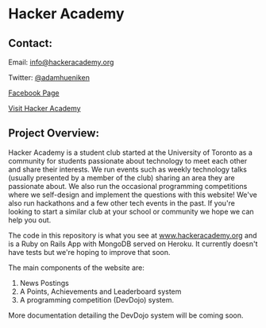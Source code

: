 Hacker Academy
==============
Contact:
--------

Email: info@hackeracademy.org

Twitter: [@adamhueniken](www.twitter.com/adamhueniken)

[Facebook Page](https://www.facebook.com/pages/Hacker-Academy/233826676647237)

[Visit Hacker Academy](www.hackeracademy.org)

Project Overview:
-----------------

Hacker Academy is a student club started at the University of Toronto as a community for students passionate about technology to meet each other and share their interests. We run events such as weekly technology talks (usually presented by a member of the club) sharing an area they are passionate about. We also run the occasional programming competitions where we self-design and implement the questions with this website! We've also run hackathons and a few other tech events in the past. If you're looking to start a similar club at your school or community we hope we can help you out. 

The code in this repository is what you see at www.hackeracademy.org and is a Ruby on Rails App with MongoDB served on Heroku. It currently doesn't have tests but we're hoping to improve that soon. 

The main components of the website are: 

1. News Postings
2. A Points, Achievements and Leaderboard system
3. A programming competition (DevDojo) system.

More documentation detailing the DevDojo system will be coming soon. 
